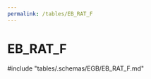 ```yaml
---
permalink: /tables/EB_RAT_F
---
```

# EB\_RAT\_F
<!-- SPDX-License-Identifier: MPL-2.0 -->

<!-- ATTENTION : Ne pas supprimer ou modifier la ligne ci-dessous -->
#include "tables/.schemas/EGB/EB_RAT_F.md"
<!-- ATTENTION : Ne pas supprimer ou modifier la ligne ci-dessus -->
